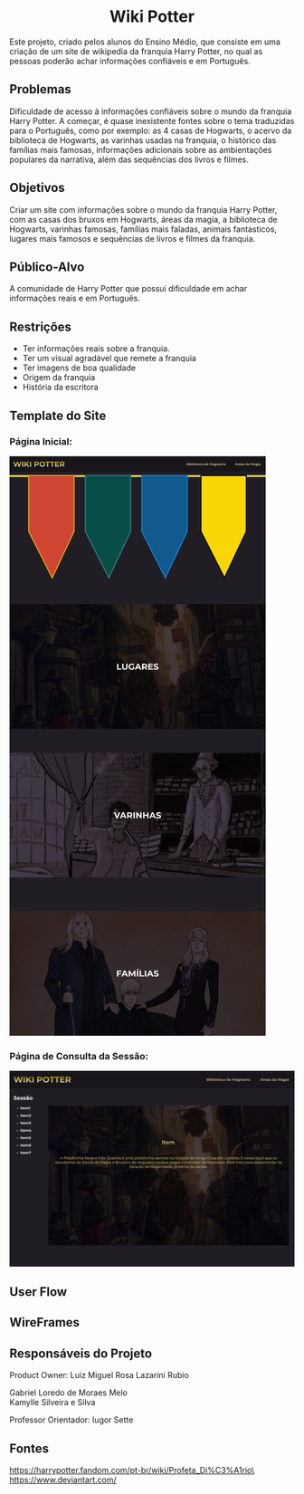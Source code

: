 <h1 align="center">Wiki Potter</h1>
Este projeto, criado pelos alunos do Ensino Médio, que consiste em uma criação de um site de wikipedia da franquia Harry Potter, no qual as pessoas poderão achar informações confiáveis e em Português.

## Problemas
Dificuldade de acesso à informações confiáveis sobre o mundo da franquia Harry Potter. A começar, é quase inexistente fontes sobre o tema traduzidas para o Português, como por exemplo: as 4 casas de Hogwarts, o acervo da biblioteca de Hogwarts, as varinhas usadas na franquia, o histórico das famílias mais famosas, informações adicionais sobre as ambientações populares da narrativa, além das sequências dos livros e filmes.

## Objetivos
Criar um site com informações sobre o mundo da franquia Harry Potter, com as casas dos bruxos em Hogwarts, áreas da magia, a biblioteca de Hogwarts, varinhas famosas, famílias mais faladas, animais fantasticos, lugares mais famosos e sequências de livros e filmes da franquia.

## Público-Alvo
A comunidade de Harry Potter que possui dificuldade em achar informações reais e em Português.

## Restrições
* Ter informações reais sobre a franquia.
* Ter um visual agradável que remete a franquia
* Ter imagens de boa qualidade
* Origem da franquia
* História da escritora

## Template do Site

### Página Inicial:
<img src="template/home.png"></img>

### Página de Consulta da Sessão:
<img src="template/wiki-base.png"></img>

## User Flow
## WireFrames
## Responsáveis do Projeto
Product Owner: Luiz Miguel Rosa Lazarini Rubio

Gabriel Loredo de Moraes Melo\
Kamylle Silveira e Silva

Professor Orientador: Iugor Sette

## Fontes
https://harrypotter.fandom.com/pt-br/wiki/Profeta_Di%C3%A1rio\
https://www.deviantart.com/